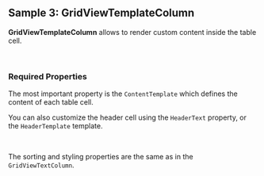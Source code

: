 ## Sample 3: GridViewTemplateColumn

**GridViewTemplateColumn** allows to render custom content inside the table cell.

&nbsp;

### Required Properties

The most important property is the `ContentTemplate` which defines the content of each table cell.

You can also customize the header cell using the `HeaderText` property, or the `HeaderTemplate` template.

&nbsp;

The sorting and styling properties are the same as in the `GridViewTextColumn`.
